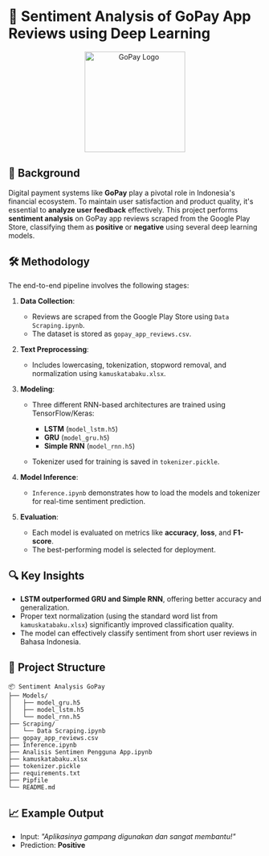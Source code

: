 # 💬 Sentiment Analysis of GoPay App Reviews using Deep Learning

<p align="center">
  <img src="https://brandlogos.net/wp-content/uploads/2022/10/gopay-logo_brandlogos.net_gph3u.png" alt="GoPay Logo" width="200"/>
</p>

## 📌 Background

Digital payment systems like **GoPay** play a pivotal role in Indonesia's financial ecosystem. To maintain user satisfaction and product quality, it's essential to **analyze user feedback** effectively. This project performs **sentiment analysis** on GoPay app reviews scraped from the Google Play Store, classifying them as **positive** or **negative** using several deep learning models.

## 🛠 Methodology

The end-to-end pipeline involves the following stages:

1. **Data Collection**:

   * Reviews are scraped from the Google Play Store using `Data Scraping.ipynb`.
   * The dataset is stored as `gopay_app_reviews.csv`.

2. **Text Preprocessing**:

   * Includes lowercasing, tokenization, stopword removal, and normalization using `kamuskatabaku.xlsx`.

3. **Modeling**:

   * Three different RNN-based architectures are trained using TensorFlow/Keras:

     * **LSTM** (`model_lstm.h5`)
     * **GRU** (`model_gru.h5`)
     * **Simple RNN** (`model_rnn.h5`)
   * Tokenizer used for training is saved in `tokenizer.pickle`.

4. **Model Inference**:

   * `Inference.ipynb` demonstrates how to load the models and tokenizer for real-time sentiment prediction.

5. **Evaluation**:

   * Each model is evaluated on metrics like **accuracy**, **loss**, and **F1-score**.
   * The best-performing model is selected for deployment.

## 🔍 Key Insights

* **LSTM outperformed GRU and Simple RNN**, offering better accuracy and generalization.
* Proper text normalization (using the standard word list from `kamuskatabaku.xlsx`) significantly improved classification quality.
* The model can effectively classify sentiment from short user reviews in Bahasa Indonesia.

## 🧪 Project Structure

```
📦 Sentiment Analysis GoPay
├── Models/
│   ├── model_gru.h5
│   ├── model_lstm.h5
│   └── model_rnn.h5
├── Scraping/
│   └── Data Scraping.ipynb
├── gopay_app_reviews.csv
├── Inference.ipynb
├── Analisis Sentimen Pengguna App.ipynb
├── kamuskatabaku.xlsx
├── tokenizer.pickle
├── requirements.txt
├── Pipfile
└── README.md
```

## 📈 Example Output

* Input: *"Aplikasinya gampang digunakan dan sangat membantu!"*
* Prediction: **Positive**
